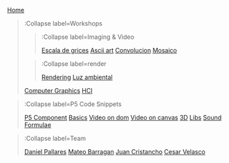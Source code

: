 [Home](/)

> :Collapse label=Workshops
> 
> > :Collapse label=Imaging & Video
> >
> > [Escala de grices](/docs/workshops/img&Video/grices)
> > [Ascii art](/docs/workshops/img&Video/Ascii)
> > [Convolucion](/docs/workshops/img&Video/convolucion)
> > [Mosaico](/docs/workshops/img&Video/mosaico)
>
> > :Collapse label=render
> >
> > [Rendering](/docs/workshops/render/rendering)
> > [Luz ambiental](/docs/workshop/render/light)
>
> [Computer Graphics](/docs/workshops/cg)
> [HCI](/docs/workshops/hci)

> :Collapse label=P5 Code Snippets
> 
> [P5 Component](/docs/snippets/component)
> [Basics](/docs/snippets/basic)
> [Video on dom](/docs/snippets/video-dom)
> [Video on canvas](/docs/snippets/video-canvas)
> [3D](/docs/snippets/3d)
> [Libs](/docs/snippets/lib)
> [Sound](/docs/snippets/sound)
> [Formulae](/docs/snippets/formulae)

> :Collapse label=Team
>
> [Daniel Pallares](/docs/team/Daniel_pallares)
> [Mateo Barragan](/docs/team/Mateo)
> [Juan Cristancho](/docs/team/juan)
> [Cesar Velasco](/docs/team/Cesar)

